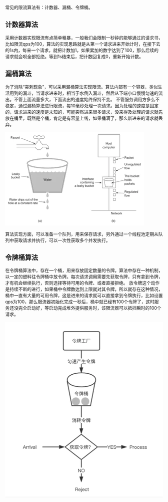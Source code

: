 常见的限流算法有：计数器、漏桶、令牌桶。

## 计数器算法

采用计数器实现限流有点简单粗暴，一般我们会限制一秒钟的能够通过的请求书，比如限流qps为100，算法的实现思路就是从第一个请求进来开始计时，在接下去的1s内，每来一个请求，就把计数加1，如果累加的数字达到了100，那么后续的请求就会呗全部拒绝。等到1s结束后，把计数回复成0，重新开始计数。

## 漏桶算法

为了消除“突刺现象”，可以采用漏桶算法实现限流。算法内部有一个容器，类似生活用到的漏斗，当请求进来时，相当于水倒入漏斗，然后从下端小口慢慢匀速的流出。不管上面流量多大，下面流出的速度始终保持不变。
不管服务调用方多么不稳定，通过漏桶算法进行限流，每10毫秒处理一次请求。因为处理的速度是固定的，请求进来的速度是未知的，可能突然进来很多请求，没来得及处理的请求就先放在桶里，既然是个桶，肯定是有容量上线，如果桶满了，那么新进来的请求就丢弃。

![](images/限流/1.png)

算法实现方面，可以准备一个队列，用来保存请求，另外通过一个线程池定期从队列中获取请求并执行，可以一次性获取多个并发执行。

## 令牌桶算法

在令牌桶算法中，存在一个桶，用来存放固定数量的令牌。算法中存在一种机制，以一定的塑料往令牌桶中放令牌。每次请求调用需要先获取令牌，只有拿到令牌，才有机会继续执行，否则选择等待可用的令牌、或者直接拒绝。
放令牌这个动作是持续不断的进行，如果桶中令牌数达到上限就对其令牌，所以就存在这种情况，桶中一直有大量的可用令牌，这是进来的请求就可以直接拿到令牌执行，比如设置qps为100，那么限流器初始化完成一秒后，桶中就已经有100个令牌了，这时服务还没完全启动好，等启动完成堆外提供服务时，该限流器可以抵挡瞬时的100个请求。

![](images/限流/2.png)